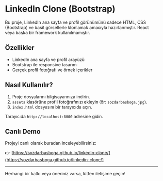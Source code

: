 # LinkedIn Clone (Bootstrap)

Bu proje, LinkedIn ana sayfa ve profil görünümünü sadece HTML, CSS (Bootstrap) ve basit görsellerle klonlamak amacıyla hazırlanmıştır. React veya başka bir framework kullanılmamıştır.

## Özellikler
- LinkedIn ana sayfa ve profil arayüzü
- Bootstrap ile responsive tasarım
- Gerçek profil fotoğrafı ve örnek içerikler

## Nasıl Kullanılır?
1. Proje dosyalarını bilgisayarınıza indirin.
2. `assets` klasörüne profil fotoğrafınızı ekleyin (ör: `sozdarbasboga.jpg`).
3. `index.html` dosyasını bir tarayıcıda açın.

Tarayıcıda `http://localhost:8000` adresine gidin.

## Canlı Demo
Projeyi canlı olarak buradan inceleyebilirsiniz:

👉 [https://sozdarbasboga.github.io/linkedin-clone/](https://sozdarbasboga.github.io/linkedin-clone/)

---

Herhangi bir katkı veya öneriniz varsa, lütfen iletişime geçin! 